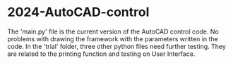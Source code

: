 # 2024-AutoCAD-control

The 'main.py' file is the current version of the AutoCAD control code. No problems with drawing the framework with the parameters written in the code. In the 'trial' folder, three other python files need further testing. They are related to the printing function and testing on User Interface. 

